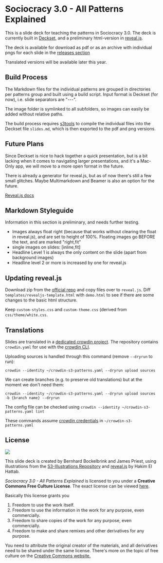# Sociocracy 3.0 - All Patterns Explained

This is a slide deck for teaching the patterns in Sociocracy 3.0. The deck is currently built in [Deckset](decksetapp.com), and a preliminary html-version in [reveal.js](http://lab.hakim.se/reveal-js/#/).

The deck is available for download as pdf or as an archive with individual pngs for each slide in the [releases section](https://github.com/bboc/s3-patterns/releases)

Translated versions will be available later this year.

## Build Process

The Markdown files for the individual patterns are grouped in directories per patterns group and built using a build script. Input format is Deckset (for now), i.e. slide separators are "---".

The image folder is symlinked to all subfolders, so images can easily be added without relative paths.

The build process requires [s3tools](https://github.com/S3-working-group/s3-tools) to compile the individual files into the Deckset file `slides.md`, which is then exported to the pdf and png versions. 

## Future Plans

Since Deckset is nice to hack together a quick presentation, but is a bit lacking when it comes to navigating larger presentations, and it's a Mac-Only app, we will move to a more open format in the future. 

There is already a generator for reveal.js, but as of now there's still a few small glitches. Maybe Multimarkdown and Beamer is also an option for the future.

[Reveal.js docs](https://github.com/hakimel/reveal.js/blob/master/README.md)

## Markdown Styleguide

Information in this section is preliminary, and needs further testing.

* Images always float right (because that works without clearing the float in reveal.js), and are set to height of 100%. Floating images go BEFORE the text, and are marked "right,fit"
* single images on slides: [inline,fit]
* Headline Level 1 is always the only content on the slide (apart from background images)
* Headline level 2  or more is increased by one for reveal.js

## Updating reveal.js

Download zip from the [official repo](https://github.com/hakimel/reveal.js) and copy files over to `reveal.js`. Diff `templates/revealjs-template.html` with `demo.html` to see if there are some changes to the basic html structure.

Keep `custom-styles.css` and `custom-theme.css` (derived from `css/theme/white.css`.

## Translations

Slides are translated in a [dedicated crowdin project](https://crowdin.com/project/sociocracy-30). The repository contains `crowdin.yaml` for use with the [crowdin CLI](https://support.crowdin.com/cli-tool/). 

Uploading sources is handled through this command (remove `--dryrun` to run):

`crowdin --identity ~/crowdin-s3-patterns.yaml --dryrun upload sources`

We can create branches (e.g. to preserve old translations) but at the moment we don't need them:

`crowdin --identity ~/crowdin-s3-patterns.yaml --dryrun upload sources -b {branch name} --dryrun`

The config file can be checked using 
`crowdin --identity ~/crowdin-s3-patterns.yaml lint`

 These commands assume [crowdin credentials](https://support.crowdin.com/configuration-file/#cli-2) in `~/crowdin-s3-patterns.yaml`


## License 

[![](http://creativecommons.org/images/deed/seal.png)](http://creativecommons.org/freeworks)

This slide deck is created by Bernhard Bockelbrink and James Priest, using illustrations from the [S3-Illustrations Repository](https://github.com/S3-working-group/s3-illustrations) and [reveal.js](https://github.com/hakimel/reveal.js) by Hakim El Hattab.


_Sociocracy 3.0 - All Patterns Explained_ is licensed to you under a **Creative Commons Free Culture License**. The exact license can be viewed [here](http://creativecommons.org/licenses/by-sa/4.0/).

Basically this license grants you

1. Freedom to use the work itself.
2. Freedom to use the information in the work for any purpose, even commercially.
3. Freedom to share copies of the work for any purpose, even commercially.
4. Freedom to make and share remixes and other derivatives for any purpose. 

You need to attribute the original creator of the materials, and all derivatives need to be shared under the same license. There's more on the topic of free culture on the [Creative Commons website.](http://creativecommons.org/freeworks)

